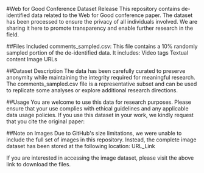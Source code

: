 #Web for Good Conference Dataset Release
This repository contains de-identified data related to the Web for Good conference paper. The dataset has been processed to ensure the privacy of all individuals involved. We are sharing it here to promote transparency and enable further research in the field.

##Files Included
comments_sampled.csv: This file contains a 10% randomly sampled portion of the de-identified data. It includes:
Video tags
Textual content
Image URLs

##Dataset Description
The data has been carefully curated to preserve anonymity while maintaining the integrity required for meaningful research. The comments_sampled.csv file is a representative subset and can be used to replicate some analyses or explore additional research directions.

##Usage
You are welcome to use this data for research purposes. Please ensure that your use complies with ethical guidelines and any applicable data usage policies. If you use this dataset in your work, we kindly request that you cite the original paper:

##Note on Images
Due to GitHub's size limitations, we were unable to include the full set of images in this repository. Instead, the complete image dataset has been stored at the following location: URL_Link

If you are interested in accessing the image dataset, please visit the above link to download the files.

